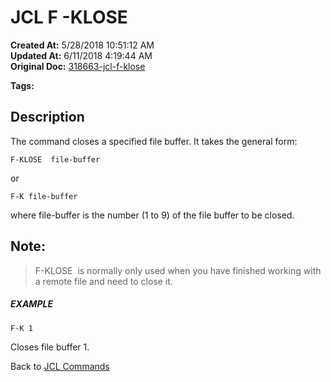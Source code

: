 # JCL F -KLOSE

**Created At:** 5/28/2018 10:51:12 AM  
**Updated At:** 6/11/2018 4:19:44 AM  
**Original Doc:** [318663-jcl-f-klose](https://docs.jbase.com/45792-jcl/318663-jcl-f-klose)  

**Tags:**
<badge text='buffer' vertical='middle' />
<badge text='jcl' vertical='middle' />

## Description 

The command closes a specified file buffer. It takes the general form:

```
F-KLOSE  file-buffer
```

or

```
F-K file-buffer
```

where file-buffer is the number (1 to 9) of the file buffer to be closed.



## Note: 


> F-KLOSE  is normally only used when you have finished working with a remote file and need to close it.




##### EXAMPLE

```
F-K 1
```

Closes file buffer 1.



Back to [JCL Commands](jcl-commands)
